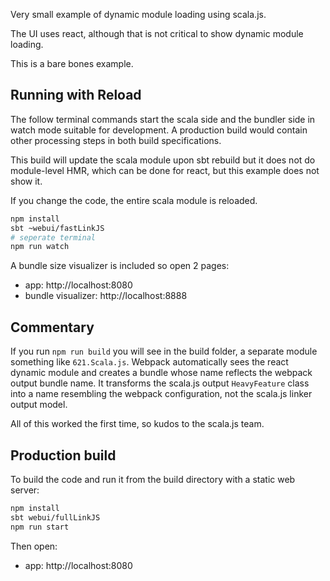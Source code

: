 Very small example of dynamic module loading using scala.js.

The UI uses react, although that is not critical to show
dynamic module loading.

This is a bare bones example.

## Running with Reload

The follow terminal commands start the scala side and
the bundler side in watch mode suitable for development.
A production build would contain other processing steps
in both build specifications.

This build will update the scala module upon sbt
rebuild but it does not do module-level HMR, which
can be done for react, but this example does not show it.

If you change the code, the entire scala module is reloaded.

```sh
npm install
sbt ~webui/fastLinkJS
# seperate terminal
npm run watch
```

A bundle size visualizer is included so open 2 pages:

* app: http://localhost:8080
* bundle visualizer: http://localhost:8888

## Commentary

If you run `npm run build` you will see in the build folder, a
separate module something like `621.Scala.js`. Webpack automatically
sees the react dynamic module and creates a bundle whose name
reflects the webpack output bundle name. It transforms the 
scala.js output `HeavyFeature` class into a name resembling
the webpack configuration, not the scala.js linker output model.

All of this worked the first time, so kudos to the scala.js team.

## Production build

To build the code and run it from the build directory with 
a static web server:

```sh
npm install
sbt webui/fullLinkJS
npm run start
```

Then open:

* app: http://localhost:8080
